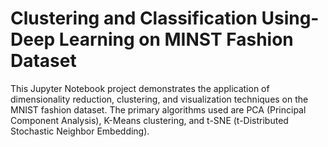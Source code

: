 # Clustering and Classification Using-Deep Learning on MINST Fashion Dataset
This Jupyter Notebook project demonstrates the application of dimensionality reduction, clustering, and visualization techniques on the MNIST fashion dataset. The primary algorithms used are PCA (Principal Component Analysis), K-Means clustering, and t-SNE (t-Distributed Stochastic Neighbor Embedding).
